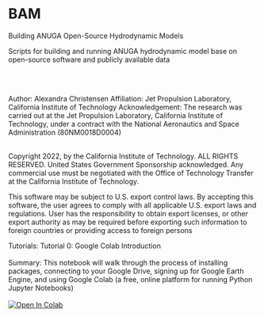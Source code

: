 # BAM
 Building ANUGA Open-Source Hydrodynamic Models 

 Scripts for building and running ANUGA hydrodynamic model base on open-source software and publicly available data

 <br></br>

 Author: Alexandra Christensen
 Affiliation: Jet Propulsion Laboratory, California Institute of Technology
 Acknowledgement: The research was carried out at the Jet Propulsion Laboratory, California Institute of Technology, under a contract with the National Aeronautics and Space Administration (80NM0018D0004)
 <br></br>


Copyright 2022, by the California Institute of Technology. ALL RIGHTS RESERVED. United States Government Sponsorship acknowledged. Any commercial use must be negotiated with the Office of Technology Transfer at the California Institute of Technology.

This software may be subject to U.S. export control laws. By accepting this software, the user agrees to comply with all applicable U.S. export laws and regulations. User has the responsibility to obtain export licenses, or other export authority as may be required before exporting such information to foreign countries or providing access to foreign persons


Tutorials:
Tutorial 0: Google Colab Introduction <br></br>
Summary: This notebook will walk through the process of installing packages, connecting to your Google Drive, signing up for Google Earth Engine, and using Google Colab (a free, online platform for running Python Jupyter Notebooks)<br></br>
[![Open In Colab](https://colab.research.google.com/assets/colab-badge.svg)](https://colab.research.google.com/github/achri19/BAM/blob/notebooks/GoogleColab_Introduction.ipynb)<br></br>
